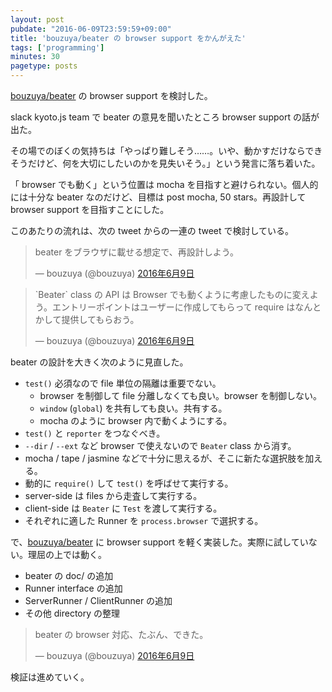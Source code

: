 ```yaml
---
layout: post
pubdate: "2016-06-09T23:59:59+09:00"
title: 'bouzuya/beater の browser support をかんがえた'
tags: ['programming']
minutes: 30
pagetype: posts
---
```

[bouzuya/beater][] の browser support を検討した。

slack kyoto.js team で beater の意見を聞いたところ browser support の話が出た。

その場でのぼくの気持ちは「やっぱり難しそう……。いや、動かすだけならできそうだけど、何を大切にしたいのかを見失いそう。」という発言に落ち着いた。

「 browser でも動く」という位置は mocha を目指すと避けられない。個人的には十分な beater なのだけど、目標は post mocha, 50 stars。再設計して browser support を目指すことにした。

このあたりの流れは、次の tweet からの一連の tweet で検討している。

<blockquote class="twitter-tweet" data-lang="ja"><p lang="ja" dir="ltr">beater をブラウザに載せる想定で、再設計しよう。</p>&mdash; bouzuya (@bouzuya) <a href="https://twitter.com/bouzuya/status/740834105194123264">2016年6月9日</a></blockquote>
<script async src="//platform.twitter.com/widgets.js" charset="utf-8"></script>

<blockquote class="twitter-tweet" data-lang="ja"><p lang="ja" dir="ltr">`Beater` class の API は Browser でも動くように考慮したものに変えよう。エントリーポイントはユーザーに作成してもらって require はなんとかして提供してもらおう。</p>&mdash; bouzuya (@bouzuya) <a href="https://twitter.com/bouzuya/status/740866293834776577">2016年6月9日</a></blockquote>
<script async src="//platform.twitter.com/widgets.js" charset="utf-8"></script>

beater の設計を大きく次のように見直した。

- `test()` 必須なので file 単位の隔離は重要でない。
  - browser を制御して file 分離しなくても良い。browser を制御しない。
  - `window` (`global`) を共有しても良い。共有する。
  - mocha のように browser 内で動くようにする。
- `test()` と `reporter` をつなぐべき。
- `--dir` / `--ext` など browser で使えないので `Beater` class から消す。
- mocha / tape / jasmine などで十分に思えるが、そこに新たな選択肢を加える。
- 動的に `require()` して `test()` を呼ばせて実行する。
- server-side は files から走査して実行する。
- client-side は `Beater` に `Test` を渡して実行する。
- それぞれに適した Runner を `process.browser` で選択する。

で、[bouzuya/beater][] に browser support を軽く実装した。実際に試していない。理屈の上では動く。

- beater の doc/ の追加
- Runner interface の追加
- ServerRunner / ClientRunner の追加
- その他 directory の整理

<blockquote class="twitter-tweet" data-lang="ja"><p lang="ja" dir="ltr">beater の browser 対応、たぶん、できた。</p>&mdash; bouzuya (@bouzuya) <a href="https://twitter.com/bouzuya/status/741044525112557569">2016年6月9日</a></blockquote>
<script async src="//platform.twitter.com/widgets.js" charset="utf-8"></script>

検証は進めていく。

[bouzuya/beater]: https://github.com/bouzuya/beater
